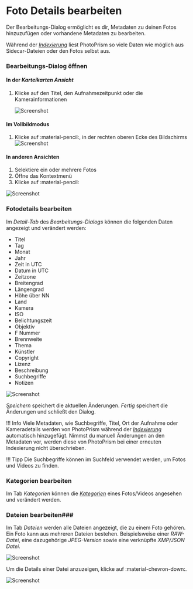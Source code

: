 # Foto Details bearbeiten #
Der Bearbeitungs-Dialog ermöglicht es dir, Metadaten zu deinen Fotos hinzuzufügen oder vorhandene Metadaten zu bearbeiten.

Während der [*Indexierung*](../library/indexing.md) liest PhotoPrism so viele Daten wie möglich aus Sidecar-Dateien oder den Fotos selbst aus.

### Bearbeitungs-Dialog öffnen ###
#### In der *Karteikarten Ansicht* ####
1. Klicke auf den Titel, den Aufnahmezeitpunkt oder die Kamerainformationen

    ![Screenshot](img/edit-open-1.png)

#### Im Vollbildmodus ####
1. Klicke auf :material-pencil:, in der rechten oberen Ecke des Bildschirms
    ![Screenshot](img/edit-open-2.png)

#### In anderen Ansichten ####
1. Selektiere ein oder mehrere Fotos
2. Öffne das Kontextmenü
3. Klicke auf :material-pencil:

![Screenshot](img/edit-open-3.png)

### Fotodetails bearbeiten ###
Im *Detail-Tab* des *Bearbeitungs-Dialogs* können die folgenden Daten angezeigt und verändert werden:

* Titel
* Tag 
* Monat
* Jahr 
* Zeit in UTC
* Datum in UTC
* Zeitzone
* Breitengrad
* Längengrad
* Höhe über NN
* Land
* Kamera
* ISO
* Belichtungszeit
* Objektiv
* F Nummer
* Brennweite
* Thema
* Künstler
* Copyright
* Lizenz
* Beschreibung
* Suchbegriffe
* Notizen

![Screenshot](img/edit-details.png)

*Speichern* speichert die aktuellen Änderungen.
*Fertig* speichert die Änderungen und schließt den Dialog.

!!! Info
    Viele Metadaten, wie Suchbegriffe, Titel, Ort der Aufnahme oder Kameradetails werden von PhotoPrism während der [*Indexierung*](../library/indexing.md) automatisch hinzugefügt.
    Nimmst du manuell Änderungen an den Metadaten vor, werden diese von PhotoPrism bei einer erneuten Indexierung nicht überschrieben.

!!! Tipp
    Die Suchbegriffe können im Suchfeld verwendet werden, um Fotos und Videos zu finden.

### Kategorien bearbeiten ###
Im Tab *Kategorien* können die [*Kategorien*](labels.md) eines Fotos/Videos angesehen und verändert werden.

### Dateien bearbeiten###
Im Tab *Dateien* werden alle Dateien angezeigt, die zu einem Foto gehören.
Ein Foto kann aus mehreren Dateien bestehen. Beispielsweise einer *RAW-Datei*, eine dazugehörige *JPEG-Version* sowie eine verknüpfte *XMP/JSON Datei*.

![Screenshot](img/files-1.png)

Um die Details einer Datei anzuzeigen, klicke auf :material-chevron-down:.

![Screenshot](img/group-2.png)



